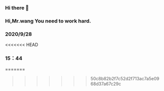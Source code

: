 ### Hi there 👋

### Hi,Mr.wang You need to work hard.

### 2020/9/28
<<<<<<< HEAD

### 15：44
=======
>>>>>>> 50c8b82b2f7c52d2f713ac7a5e0968d37a67c29c




